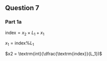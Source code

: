 ## Question 7
### Part 1a

$\textrm{index} = x_2 \times L_1 + x_1$

$x_1 = \textrm{index} \textrm{%} L_1$

$x2 = \textrm{int}(\dfrac{\textrm{index}}{L_1})$
